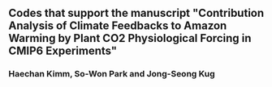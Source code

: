 ## Codes that support the manuscript "Contribution Analysis of Climate Feedbacks to Amazon Warming by Plant CO2 Physiological Forcing in CMIP6 Experiments"


### Haechan Kimm, So-Won Park and Jong-Seong Kug
